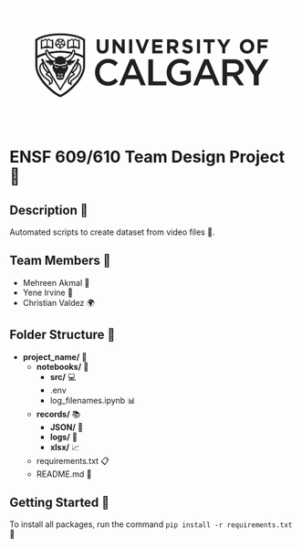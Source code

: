 ![UofC logo](./pictures/uofc_logo-black.jpg)

# ENSF 609/610 Team Design Project 🚀

## Description 📝

Automated scripts to create dataset from video files 🎥.

## Team Members 👥

- Mehreen Akmal 🌟
- Yene Irvine 💫
- Christian Valdez 🌍

## Folder Structure 📂

- **project_name/** 📁
  - **notebooks/** 📓
    - **src/** 💻
    - .env
    - log_filenames.ipynb 📊
  - **records/** 📚
    - **JSON/** 📄
    - **logs/** 📜
    - **xlsx/** 📈
  - requirements.txt 📋
  - README.md 📖

## Getting Started 🌟

To install all packages, run the command `pip install -r requirements.txt` 💼
